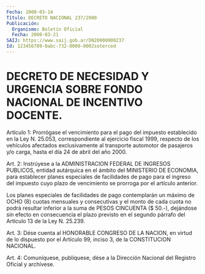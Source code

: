 ```yaml
---
Fecha: 2000-03-14
Título: DECRETO NACIONAL 237/2000
Publicación:
  Organismo: Boletín Oficial
  Fecha: 2000-03-21
SAIJ: https://www.saij.gob.ar/DN20000000237
Id: 123456789-0abc-732-0000-0002soterced
---
```

# DECRETO DE NECESIDAD Y URGENCIA SOBRE FONDO NACIONAL DE INCENTIVO DOCENTE.

<a id="1"></a>
Artículo 1: Prorrógase  el  vencimiento  para el pago del impuesto establecido en la Ley N. 25.053, correspondiente al ejercicio fiscal 1999,  respecto  de  los  vehículos  afectados  exclusivamente  al transporte automotor de pasajeros y/o carga, hasta  el  día  24  de abril del año 2000.

<a id="2"></a>
Art.  2:  Instrúyese  a  la  ADMINISTRACION  FEDERAL  DE INGRESOS PUBLICOS,  entidad  autárquica en el ámbito del MINISTERIO  DE ECONOMIA, para establecer planes especiales de facilidades de pago para el ingreso del impuesto cuyo plazo de vencimiento  se prorroga por el artículo anterior.

Los planes especiales de facilidades de pago contemplarán un máximo de  OCHO  (8)  cuotas  mensuales y consecutivas y el monto de  cada cuota no podrá resultar  inferior  a la suma de PESOS CINCUENTA ($ 50.-), dejándose sin efecto en consecuencia el plazo previsto en el segundo párrafo del Artículo 13 de la Ley N. 25.239.

<a id="3"></a>
Art. 3: Dése cuenta al HONORABLE CONGRESO DE LA NACION, en virtud de lo dispuesto por el Artículo 99,  inciso 3, de la CONSTITUCION NACIONAL.

<a id="4"></a>
Art. 4: Comuníquese, publíquese, dése  a la Dirección Nacional del Registro Oficial y archívese.